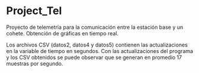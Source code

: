 # Project_Tel
Proyecto de telemetría para la comunicación entre la estación base y un cohete. Obtención de gráficas en tiempo real.


Los archivos CSV (datos2, datos4 y datos5) contienen las actualizaciones en la variable de tiempo en segundos.
Con las actualizaciones del programa y los CSV obtenidos se puede observar que se generan en promedio 17 muestras por segundo.
